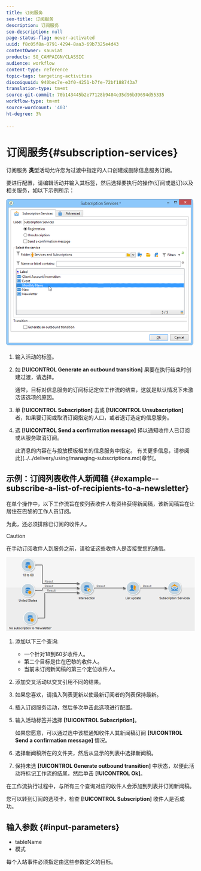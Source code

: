```yaml
---
title: 订阅服务
seo-title: 订阅服务
description: 订阅服务
seo-description: null
page-status-flag: never-activated
uuid: f8c05f8a-0791-4294-8aa3-69b7325e4d43
contentOwner: sauviat
products: SG_CAMPAIGN/CLASSIC
audience: workflow
content-type: reference
topic-tags: targeting-activities
discoiquuid: 940bec7e-e3f0-4251-b7fe-72bf188743a7
translation-type: tm+mt
source-git-commit: 70b143445b2e77128b9404e35d96b39694d55335
workflow-type: tm+mt
source-wordcount: '403'
ht-degree: 3%

---
```



# 订阅服务{#subscription-services}

订阅服务 **类**&#x200B;型活动允许您为过渡中指定的人口创建或删除信息服务订阅。

要进行配置，请编辑活动并输入其标签，然后选择要执行的操作(订阅或退订)以及相关服务，如以下示例所示：

![](assets/edit_service_inscription.png)

1. 输入活动的标签。
1. 如 **[!UICONTROL Generate an outbound transition]** 果要在执行结束时创建过渡，请选择。

   通常，目标对信息服务的订阅标记定位工作流的结束，这就是默认情况下未激活该选项的原因。

1. 单 **[!UICONTROL Subscription]** 击或 **[!UICONTROL Unsubscription]** 者，如果要订阅或取消订阅指定的人口，或者退订选定的信息服务。
1. 选 **[!UICONTROL Send a confirmation message]** 择以通知收件人已订阅或从服务取消订阅。

   此消息的内容在与投放模板相关的信息服务中指定。 有关更多信息，请参阅此](../../delivery/using/managing-subscriptions.md)章节[。

## 示例：订阅列表收件人新闻稿 {#example--subscribe-a-list-of-recipients-to-a-newsletter}

在单个操作中，以下工作流旨在使列表收件人有资格获得新闻稿，该新闻稿旨在让居住在巴黎的工作人员订阅。

为此，还必须排除已订阅的收件人。

>[!CAUTION]
>
>在手动订阅收件人到服务之前，请验证这些收件人是否接受您的通信。

![](assets/subscription_services_example.png)

1. 添加以下三个查询:

   * 一个针对18到60岁收件人。
   * 第二个目标是住在巴黎的收件人。
   * 当前未订阅新闻稿的第三个定位收件人。

1. 添加交叉活动以交叉引用不同的结果。
1. 如果您喜欢，请插入列表更新以使最新订阅者的列表保持最新。
1. 插入订阅服务活动，然后多次单击此选项进行配置。
1. 输入活动标签并选择 **[!UICONTROL Subscription]**。

   如果您愿意，可以通过选中该框通知收件人其新闻稿订阅 **[!UICONTROL Send a confirmation message]** 情况。

1. 选择新闻稿所在的文件夹，然后从显示的列表中选择新闻稿。
1. 保持未选 **[!UICONTROL Generate outbound transition]** 中状态，以便此活动将标记工作流的结尾，然后单击 **[!UICONTROL Ok]**。

在工作流执行过程中，与所有三个查询对应的收件人会添加到列表并订阅新闻稿。

您可以转到订阅的选项卡，检查 **[!UICONTROL Subscription]** 收件人是否成功。

## 输入参数 {#input-parameters}

* tableName
* 模式

每个入站事件必须指定由这些参数定义的目标。
